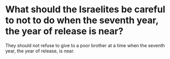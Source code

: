 # What should the Israelites be careful to not to do when the seventh year, the year of release is near?

They should not refuse to give to a poor brother at a time when the seventh year, the year of release, is near.

